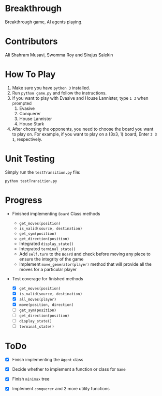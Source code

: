 # Breakthrough
Breakthrough game, AI agents playing.

# Contributors
Ali Shahram Musavi, Swomma Roy and Sirajus Salekin

# How To Play
 1. Make sure you have `python 3` installed.
 2. Run `python game.py` and follow the instructions.
 3. If you want to play with Evasive and House Lannister, type `1 3` when
prompted
    1. Evasive
    2. Conquerer
    3. House Lannister
    4. House Stark
 4. After choosing the opponents, you need to choose the board you want
to play on. For example, if you want to play on a (3x3, 1) board, Enter
`3 3 1`, respectively. 

# Unit Testing
Simply run the `testTransition.py` file:

```python testTransition.py```

# Progress
* Finished implementing `Board` Class methods

    * `get_moves(position)`
    * `is_valid(source, destination)`
    * `get_sym(position)`
    * `get_direction(position)`
    * Integrated `display_state()`
    * Integrated `terminal_state()`
    * Add `self.turn` to the `Board` and check before moving 
      any piece to ensure the integrity of the game
    * Implement `move_generator(player)` method that will provide
      all the moves for a particular player

* Test coverage for finished methods
    
    - [x] `get_moves(position)`
    - [x] `is_valid(source, destination)`
    - [x] `all_moves(player)`
    - [x] `move(position, direction)`
    - [ ] `get_sym(position)`
    - [ ] `get_direction(position)`
    - [ ] `display_state()`
    - [ ] `terminal_state()`

# ToDo 
- [x] Finish implementing the `Agent` class
- [x] Decide whether to implement a function or class for `Game`
- [x] Finish `minimax` tree
- [x] Implement `conquerer` and 2 more utility functions

